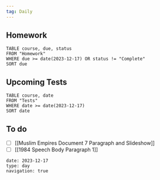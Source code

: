 ```yaml
---
tag: Daily
---
```

## Homework
```dataview
TABLE course, due, status
FROM "Homework" 
WHERE due >= date(2023-12-17) OR status != "Complete"
SORT due
```
## Upcoming Tests
```dataview
TABLE course, date
FROM "Tests" 
WHERE date >= date(2023-12-17)
SORT date
```
## To do
- [ ] [[Muslim Empires Document 7 Paragraph and Slideshow]]
- [ ] [[1984 Speech Body Paragraph 1]]

```gEvent
date: 2023-12-17
type: day
navigation: true
```